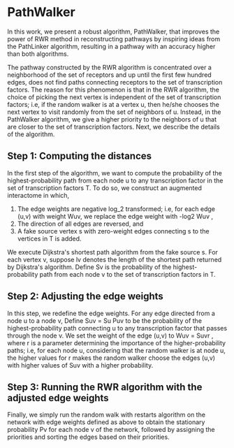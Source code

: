 # PathWalker

In this work, we present a robust algorithm, PathWalker, that improves the power of RWR method in reconstructing pathways by inspiring ideas from the PathLinker algorithm, resulting in a pathway with an accuracy higher than both algorithms.

The pathway constructed by the RWR algorithm is concentrated over a neighborhood of the set of receptors and up until the first few hundred edges, does not find paths connecting receptors to the set of transcription factors. The reason for this phenomenon is that in the RWR algorithm, the choice of picking the next vertex is independent of the set of transcription factors; i.e, if the random walker is at a vertex u, then he/she chooses the next vertex to visit randomly from the set of neighbors of u. Instead, in the PathWalker algorithm, we give a higher priority to the neighbors of u that are closer to the set of transcription factors. Next, we describe the details of the algorithm.

## Step 1: Computing the distances
In the first step of the algorithm, we want to compute the probability of the highest-probability path from each node u to any transcription factor in the set of transcription factors T. To do so, we construct an augmented interactome in which, 
1. The edge weights are negative log_2 transformed; i.e, for each edge (u,v) with weight Wuv, we replace the edge weight with -log2 Wuv , 
2. The direction of all edges are reversed, and  
3. A fake source vertex s with zero-weight edges connecting s to the vertices in T is added.
   
We execute Dijkstra's shortest path algorithm from the fake source s. For each vertex v, suppose lv denotes the length of the shortest path returned by Dijkstra's algorithm. Define Sv is the probability of the highest-probability path from each node v to the set of transcription factors in T.
## Step 2: Adjusting the edge weights
In this step, we redefine the edge weights. For any edge directed from a node u to a node v, Define Suv = Su Puv to be the probability of the highest-probability path connecting u to any transcription factor that passes through the node v. We set the weight of the edge (u,v) to Wuv = Suvr , where r is a parameter determining the importance of the higher-probability paths; i.e, for each node u, considering that the random walker is at node u, the higher values for r makes the random walker choose the edges (u,v) with higher values of Suv with a higher probability. 
## Step 3: Running the RWR algorithm with the adjusted edge weights 
Finally, we simply run the random walk with restarts algorithm on the network with edge weights defined as above to obtain the stationary probability Pv for each node v of the network, followed by assigning the priorities and sorting the edges based on their priorities.

